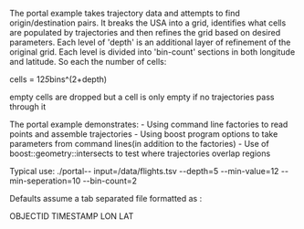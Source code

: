 The portal example takes trajectory data and attempts to find origin/destination
pairs. It breaks the USA into a grid, identifies what cells are populated by trajectories
and then refines the grid based on desired parameters. Each level of 'depth' is an
additional layer of refinement of the original grid. Each level is divided into
'bin-count' sections in both longitude and latitude. So each the number of cells:

cells = 12*5*bins^(2+depth)

empty cells are dropped but a cell is only empty if no trajectories pass through it

The portal example demonstrates:
    - Using command line factories to read points and assemble trajectories
    - Using boost program options to take parameters from command lines(in addition to the factories)
    - Use of boost::geometry::intersects to test where trajectories overlap regions

Typical use:
    ./portal-- input=/data/flights.tsv --depth=5 --min-value=12 --min-seperation=10 --bin-count=2

Defaults assume a tab separated file formatted as :

OBJECTID TIMESTAMP LON LAT